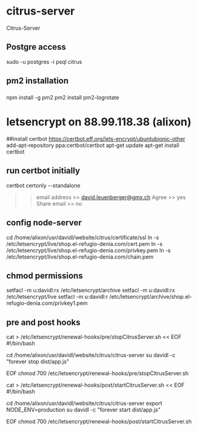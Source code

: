 # citrus-server
Citrus-Server

## Postgre access
sudo -u postgres -i
psql citrus


## pm2 installation
###
npm install -g pm2
pm2 install pm2-logrotate


# letsencrypt on 88.99.118.38 (alixon)
##install certbot
https://certbot.eff.org/lets-encrypt/ubuntubionic-other
add-apt-repository ppa:certbot/certbot
apt-get update
apt-get install certbot

## run certbot initially
certbot certonly --standalone
>> email address >> david.leuenberger@gmx.ch
>> Agree >> yes
>> Share email >> no

## config node-server
cd /home/alixon/usr/davidl/website/citrus/certificate/ssl
ln -s /etc/letsencrypt/live/shop.el-refugio-denia.com/cert.pem
ln -s /etc/letsencrypt/live/shop.el-refugio-denia.com/privkey.pem
ln -s /etc/letsencrypt/live/shop.el-refugio-denia.com/chain.pem

## chmod permissions 
setfacl -m u:davidl:rx /etc/letsencrypt/archive
setfacl -m u:davidl:rx /etc/letsencrypt/live
setfacl -m u:davidl:r /etc/letsencrypt/archive/shop.el-refugio-denia.com/privkey1.pem

## pre and post hooks
cat > /etc/letsencrypt/renewal-hooks/pre/stopCitrusServer.sh << EOF
#!/bin/bash

cd /home/alixon/usr/davidl/website/citrus/citrus-server 
su davidl -c "forever stop dist/app.js"

EOF
chmod 700 /etc/letsencrypt/renewal-hooks/pre/stopCitrusServer.sh

cat > /etc/letsencrypt/renewal-hooks/post/startCitrusServer.sh << EOF
#!/bin/bash

cd /home/alixon/usr/davidl/website/citrus/citrus-server 
export NODE_ENV=production
su davidl -c "forever start dist/app.js"

EOF
chmod 700 /etc/letsencrypt/renewal-hooks/post/startCitrusServer.sh

